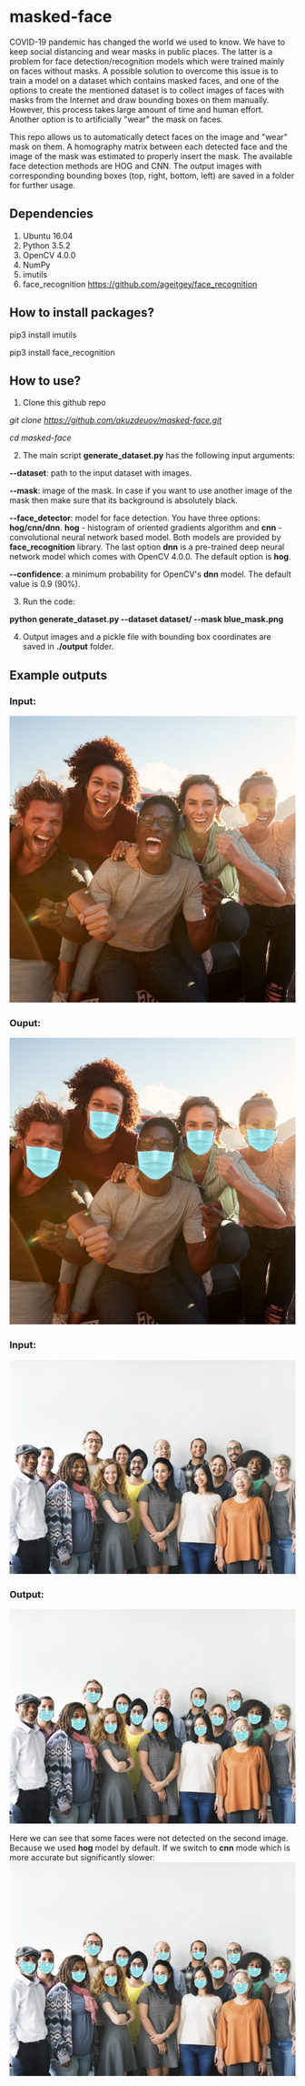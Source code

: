 # masked-face
COVID-19 pandemic has changed the world we used to know. We have to keep social distancing and wear masks in public places. The latter is a problem for face detection/recognition models which were trained mainly on faces without masks. A possible solution to overcome this issue is to train a model on a dataset which contains masked faces, and one of the options to create the mentioned dataset is to collect images of faces with masks from the Internet and draw bounding boxes on them manually. However, this process takes large amount of time and human effort. Another option is to artificially "wear" the mask on faces.  

This repo allows us to automatically detect faces on the image and "wear" mask on them. A homography matrix between each detected face and the image of the mask was estimated to properly insert the mask. The available face detection methods are HOG and CNN. The output images with corresponding bounding boxes (top, right, bottom, left) are saved in a folder for further usage.   

## Dependencies
1. Ubuntu 16.04
2. Python 3.5.2 
3. OpenCV 4.0.0
4. NumPy
5. imutils
6. face_recognition https://github.com/ageitgey/face_recognition 

## How to install packages?
pip3 install imutils 

pip3 install face_recognition

## How to use?
1. Clone this github repo

*git clone https://github.com/akuzdeuov/masked-face.git*

*cd masked-face*

2. The main script **generate_dataset.py** has the following input arguments:

**--dataset**: path to the input dataset with images.

**--mask**: image of the mask. In case if you want to use another image of the mask then make sure that its background is absolutely black.

**--face_detector**: model for face detection. You have three options: **hog/cnn/dnn**. **hog** - histogram of oriented gradients algorithm and **cnn** - convolutional neural network based model. Both models are provided by **face_recognition** library. The last option **dnn** is a pre-trained deep neural network model which comes with OpenCV 4.0.0. The default option is **hog**.

**--confidence**: a minimum probability for OpenCV's **dnn** model. The default value is 0.9 (90%).

3. Run the code:

**python generate_dataset.py --dataset dataset/ --mask blue_mask.png** 

4. Output images and a pickle file with bounding box coordinates are saved in **./output** folder.

## Example outputs
### Input:
![example2_r](https://github.com/akuzdeuov/masked-face/blob/master/dataset/example_2.jpg)
### Ouput:
![example2](https://github.com/akuzdeuov/masked-face/blob/master/output/example_2.jpg)

### Input:
![example1_r](https://github.com/akuzdeuov/masked-face/blob/master/dataset/example_1.jpg)
### Output:
![example1](https://github.com/akuzdeuov/masked-face/blob/master/output/example_1.jpg)

Here we can see that some faces were not detected on the second image. Because we used **hog** model by default. If we switch to **cnn** mode which is more accurate but significantly slower:
![example_1cnn](https://github.com/akuzdeuov/masked-face/blob/master/output/example_1_cnn.jpg)
